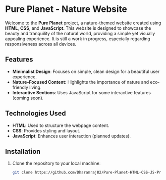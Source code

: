 # Pure Planet - Nature Website

Welcome to the **Pure Planet** project, a nature-themed website created using **HTML**, **CSS**, and **JavaScript**. This website is designed to showcase the beauty and tranquility of the natural world, providing a simple yet visually appealing experience. It is still a work in progress, especially regarding responsiveness across all devices.

## Features

- **Minimalist Design**: Focuses on simple, clean design for a beautiful user experience.
- **Nature-Focused Content**: Highlights the importance of nature and eco-friendly living.
- **Interactive Sections**: Uses JavaScript for some interactive features (coming soon).

## Technologies Used

- **HTML**: Used to structure the webpage content.
- **CSS**: Provides styling and layout.
- **JavaScript**: Enhances user interaction (planned updates).

## Installation

1. Clone the repository to your local machine:
   ```bash
   git clone https://github.com/Dharamraj82/Pure-Planet-HTML-CSS-JS-Project.git

